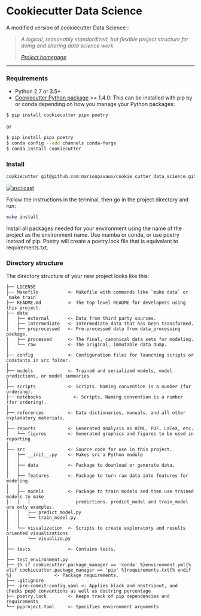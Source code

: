 # Cookiecutter Data Science

A modified version of cookiecutter Data Science : 

> _A logical, reasonably standardized, but flexible project structure for doing and sharing data science work._
>
> _[Project homepage](http://drivendata.github.io/cookiecutter-data-science/)_

---

### Requirements

- Python 2.7 or 3.5+
- [Cookiecutter Python package](http://cookiecutter.readthedocs.org/en/latest/installation.html) >= 1.4.0: This can be installed with pip by or conda depending on how you manage your Python packages:

```bash
$ pip install cookiecutter pipx poetry
```

or

```bash
$ pip install pipx poetry
$ conda config --add channels conda-forge
$ conda install cookiecutter
```

### Install

```bash
cookiecutter git@github.com:marionpavaux/cookie_cutter_data_science.git
```

[![asciicast](https://asciinema.org/a/244658.svg)](https://asciinema.org/a/244658)

Follow the instructions in the terminal, then go in the project directory and run:

```bash
make install
```

Install all packages needed for your environment using the name of the project as the environment name. Use mamba or conda, or use poetry instead of pip. Poetry will create a poetry.lock file that is equivalent to requirements.txt.

### Directory structure

The directory structure of your new project looks like this:

```
├── LICENSE
├── Makefile           <- Makefile with commands like `make data` or `make train`
├── README.md          <- The top-level README for developers using this project.
├── data
│   ├── external       <- Data from third party sources.
│   ├── intermediate   <- Intermediate data that has been transformed.
|   ├── preprocessed   <- Pre-processed data from data_processing package.
│   ├── processed      <- The final, canonical data sets for modeling.
│   └── raw            <- The original, immutable data dump.
│
├── config             <- Configuration files for launching scripts or constants in src folder.
│
├── models             <- Trained and serialized models, model predictions, or model summaries
│
├── scripts            <- Scripts. Naming convention is a number (for ordering).
├── notebooks            <- Scripts. Naming convention is a number (for ordering).
│
├── references         <- Data dictionaries, manuals, and all other explanatory materials.
│
├── reports            <- Generated analysis as HTML, PDF, LaTeX, etc.
│   └── figures        <- Generated graphics and figures to be used in reporting
│
├── src                <- Source code for use in this project.
│   ├── __init__.py    <- Makes src a Python module
│   │
│   ├── data           <- Package to download or generate data.
│   │
│   ├── features       <- Package to turn raw data into features for modeling. 
│   │
│   ├── models         <- Package to train models and then use trained models to make
│   │   │                 predictions. predict_model and train_model are only examples.
│   │   ├── predict_model.py
│   │   └── train_model.py
│   │
│   └── visualization  <- Scripts to create exploratory and results oriented visualizations
│       └── visualize.py
│
├── tests              <- Contains tests.
│
├── test_environment.py
├── {% if cookiecutter.package_manager == 'conda' %}environment.yml{% elif cookiecutter.package_manager == 'pip' %}requirements.txt{% endif %}                <- Package requirements.
├── .gitignore
├── .pre-commit-config.yaml <- Applies black and nbstripout, and checks pep8 conventions as well as doctring percentage
├── poetry.lock        <- Keeps track of pip dependencies and requirements
└── pyproject.toml     <- Specifies environment arguments
```
